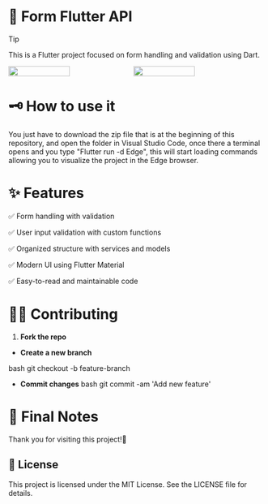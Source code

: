 # 🚀 Form Flutter API
> [!TIP]  
> This is a Flutter project focused on form handling and validation using Dart.

<div style="display: flex;">
  <img src="https://github.com/user-attachments/assets/f087ac4f-a267-440c-bac1-bbe624b1f5d2" width="49%"></img>   
  <img src="https://github.com/user-attachments/assets/f9904fee-5157-41ea-bf24-1c8c51b3bff1" width="49%"></img> 
</div>

# 🗝 How to use it  
You just have to download the zip file that is at the beginning of this repository, and open the folder in Visual Studio Code, once there a terminal opens and you type "Flutter run -d Edge", this will start loading commands allowing you to visualize the project in the Edge browser.

# ✨ Features

✅ Form handling with validation

✅ User input validation with custom functions

✅ Organized structure with services and models

✅ Modern UI using Flutter Material

✅ Easy-to-read and maintainable code

# 🐱‍👤 Contributing
1. **Fork the repo**
- **Create a new branch**
   
bash
   git checkout -b feature-branch
- **Commit changes**
bash
  git commit -am 'Add new feature'

# 🌠 Final Notes
Thank you for visiting this project!🌌

## 📔 License
This project is licensed under the MIT License. See the LICENSE file for details.


